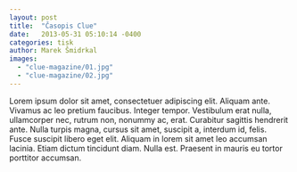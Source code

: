 ```yaml
---
layout: post
title:  "Časopis Clue"
date:   2013-05-31 05:10:14 -0400
categories: tisk
author: Marek Šmidrkal
images:
  - "clue-magazine/01.jpg"
  - "clue-magazine/02.jpg"
---
```

<p>Lorem ipsum dolor sit amet, consectetuer adipiscing elit. Aliquam ante. Vivamus ac leo pretium faucibus. Integer tempor. Vestibulum erat nulla, ullamcorper nec, rutrum non, nonummy ac, erat. Curabitur sagittis hendrerit ante. Nulla turpis magna, cursus sit amet, suscipit a, interdum id, felis. Fusce suscipit libero eget elit. Aliquam in lorem sit amet leo accumsan lacinia. Etiam dictum tincidunt diam. Nulla est. Praesent in mauris eu tortor porttitor accumsan.</p>

